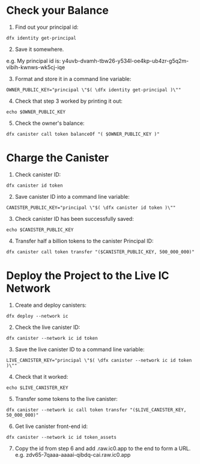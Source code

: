 # Check your Balance

1. Find out your principal id:

```
dfx identity get-principal
```

2. Save it somewhere.

e.g. My principal id is: y4uvb-dvamh-tbw26-y534l-oe4kp-ub4zr-g5q2m-vibih-kwnws-wk5cj-iqe


3. Format and store it in a command line variable:
```
OWNER_PUBLIC_KEY="principal \"$( \dfx identity get-principal )\""
```

4. Check that step 3 worked by printing it out:
```
echo $OWNER_PUBLIC_KEY
```

5. Check the owner's balance:
```
dfx canister call token balanceOf "( $OWNER_PUBLIC_KEY )"
```

# Charge the Canister


1. Check canister ID:
```
dfx canister id token
```

2. Save canister ID into a command line variable:
```
CANISTER_PUBLIC_KEY="principal \"$( \dfx canister id token )\""
```

3. Check canister ID has been successfully saved:
```
echo $CANISTER_PUBLIC_KEY
```

4. Transfer half a billion tokens to the canister Principal ID:
```
dfx canister call token transfer "($CANISTER_PUBLIC_KEY, 500_000_000)"
```

# Deploy the Project to the Live IC Network

1. Create and deploy canisters:

```
dfx deploy --network ic
```

2. Check the live canister ID:
```
dfx canister --network ic id token
```

3. Save the live canister ID to a command line variable:
```
LIVE_CANISTER_KEY="principal \"$( \dfx canister --network ic id token )\""
```

4. Check that it worked:
```
echo $LIVE_CANISTER_KEY
```

5. Transfer some tokens to the live canister:
```
dfx canister --network ic call token transfer "($LIVE_CANISTER_KEY, 50_000_000)"
```

6. Get live canister front-end id:
```
dfx canister --network ic id token_assets
```
7. Copy the id from step 6 and add .raw.ic0.app to the end to form a URL.
e.g. zdv65-7qaaa-aaaai-qibdq-cai.raw.ic0.app

